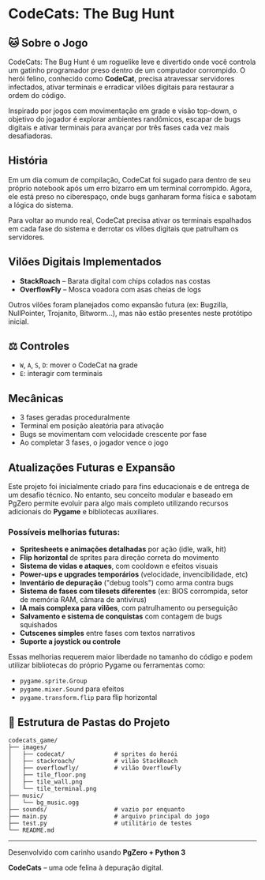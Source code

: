 # CodeCats: The Bug Hunt

## 🐱 Sobre o Jogo
CodeCats: The Bug Hunt é um roguelike leve e divertido onde você controla um gatinho programador preso dentro de um computador corrompido. O herói felino, conhecido como **CodeCat**, precisa atravessar servidores infectados, ativar terminais e erradicar vilões digitais para restaurar a ordem do código.

Inspirado por jogos com movimentação em grade e visão top-down, o objetivo do jogador é explorar ambientes randômicos, escapar de bugs digitais e ativar terminais para avançar por três fases cada vez mais desafiadoras.

## História
Em um dia comum de compilação, CodeCat foi sugado para dentro de seu próprio notebook após um erro bizarro em um terminal corrompido. Agora, ele está preso no ciberespaço, onde bugs ganharam forma física e sabotam a lógica do sistema.

Para voltar ao mundo real, CodeCat precisa ativar os terminais espalhados em cada fase do sistema e derrotar os vilões digitais que patrulham os servidores.

## Vilões Digitais Implementados
- **StackRoach** – Barata digital com chips colados nas costas
- **OverflowFly** – Mosca voadora com asas cheias de logs

Outros vilões foram planejados como expansão futura (ex: Bugzilla, NullPointer, Trojanito, Bitworm...), mas não estão presentes neste protótipo inicial.

## ⚖ Controles
- `W`, `A`, `S`, `D`: mover o CodeCat na grade
- `E`: interagir com terminais

## Mecânicas
- 3 fases geradas proceduralmente
- Terminal em posição aleatória para ativação
- Bugs se movimentam com velocidade crescente por fase
- Ao completar 3 fases, o jogador vence o jogo

## Atualizações Futuras e Expansão
Este projeto foi inicialmente criado para fins educacionais e de entrega de um desafio técnico. No entanto, seu conceito modular e baseado em PgZero permite evoluir para algo mais completo utilizando recursos adicionais do **Pygame** e bibliotecas auxiliares.

### Possíveis melhorias futuras:
- **Spritesheets e animações detalhadas** por ação (idle, walk, hit)
- **Flip horizontal** de sprites para direção correta do movimento
- **Sistema de vidas e ataques**, com cooldown e efeitos visuais
- **Power-ups e upgrades temporários** (velocidade, invencibilidade, etc)
- **Inventário de depuração** ("debug tools") como arma contra bugs
- **Sistema de fases com tilesets diferentes** (ex: BIOS corrompida, setor de memória RAM, câmara de antivírus)
- **IA mais complexa para vilões**, com patrulhamento ou perseguição
- **Salvamento e sistema de conquistas** com contagem de bugs squishados
- **Cutscenes simples** entre fases com textos narrativos
- **Suporte a joystick ou controle**

Essas melhorias requerem maior liberdade no tamanho do código e podem utilizar bibliotecas do próprio Pygame ou ferramentas como:
- `pygame.sprite.Group`
- `pygame.mixer.Sound` para efeitos
- `pygame.transform.flip` para flip horizontal

## 📄 Estrutura de Pastas do Projeto
```
codecats_game/
├── images/
│   ├── codecat/              # sprites do herói
│   ├── stackroach/           # vilão StackRoach
│   ├── overflowfly/          # vilão OverflowFly
│   ├── tile_floor.png
│   ├── tile_wall.png
│   └── tile_terminal.png
├── music/
│   └── bg_music.ogg
├── sounds/                   # vazio por enquanto
├── main.py                   # arquivo principal do jogo
├── test.py                   # utilitário de testes
└── README.md
```

---

Desenvolvido com carinho usando **PgZero + Python 3**

**CodeCats** – uma ode felina à depuração digital.
